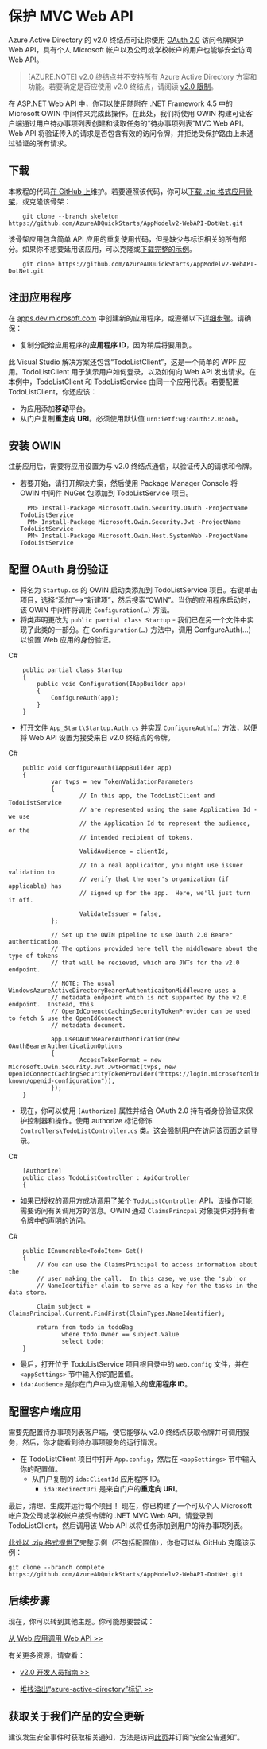 <properties
	pageTitle="Azure AD v2.0 .NET Web API | Azure"
	description="如何构建一个可从个人 Microsoft 帐户及公司或学校帐户接受令牌的 .NET MVC Web API。"
	services="active-directory"
	documentationCenter=".net"
	authors="dstrockis"
	manager="mbaldwin"
	editor=""/>

<tags
	ms.service="active-directory"
	ms.date="05/31/2016"
	wacn.date="06/28/2016"/>

# 保护 MVC Web API

Azure Active Directory 的 v2.0 终结点可让你使用 [OAuth 2.0](/documentation/articles/active-directory-v2-protocols/#oauth2-authorization-code-flow) 访问令牌保护 Web API，具有个人 Microsoft 帐户以及公司或学校帐户的用户也能够安全访问 Web API。

> [AZURE.NOTE]
	v2.0 终结点并不支持所有 Azure Active Directory 方案和功能。若要确定是否应使用 v2.0 终结点，请阅读 [v2.0 限制](/documentation/articles/active-directory-v2-limitations/)。

在 ASP.NET Web API 中，你可以使用随附在 .NET Framework 4.5 中的 Microsoft OWIN 中间件来完成此操作。在此处，我们将使用 OWIN 构建可让客户端通过用户待办事项列表创建和读取任务的“待办事项列表”MVC Web API。Web API 将验证传入的请求是否包含有效的访问令牌，并拒绝受保护路由上未通过验证的所有请求。

## 下载
本教程的代码[在 GitHub 上](https://github.com/AzureADQuickStarts/AppModelv2-WebAPI-DotNet)维护。若要遵照该代码，你可以[下载 .zip 格式应用骨架](https://github.com/AzureADQuickStarts/AppModelv2-WebAPI-DotNet/archive/skeleton.zip)，或克隆该骨架：


		git clone --branch skeleton https://github.com/AzureADQuickStarts/AppModelv2-WebAPI-DotNet.git


该骨架应用包含简单 API 应用的重复使用代码，但是缺少与标识相关的所有部分。如果你不想要延用该应用，可以克隆或[下载完整的示例](https://github.com/AzureADQuickStarts/AppModelv2-WebAPI-DotNet/archive/skeleton.zip)。


		git clone https://github.com/AzureADQuickStarts/AppModelv2-WebAPI-DotNet.git


## 注册应用程序
在 [apps.dev.microsoft.com](https://apps.dev.microsoft.com) 中创建新的应用程序，或遵循以下[详细步骤](/documentation/articles/active-directory-v2-app-registration/)。请确保：

- 复制分配给应用程序的**应用程序 ID**，因为稍后将要用到。

此 Visual Studio 解决方案还包含“TodoListClient”，这是一个简单的 WPF 应用。TodoListClient 用于演示用户如何登录，以及如何向 Web API 发出请求。在本例中，TodoListClient 和 TodoListService 由同一个应用代表。若要配置 TodoListClient，你还应该：

- 为应用添加**移动**平台。
- 从门户复制**重定向 URI**。必须使用默认值 `urn:ietf:wg:oauth:2.0:oob`。


## 安装 OWIN

注册应用后，需要将应用设置为与 v2.0 终结点通信，以验证传入的请求和令牌。

- 若要开始，请打开解决方案，然后使用 Package Manager Console 将 OWIN 中间件 NuGet 包添加到 TodoListService 项目。


		PM> Install-Package Microsoft.Owin.Security.OAuth -ProjectName TodoListService
		PM> Install-Package Microsoft.Owin.Security.Jwt -ProjectName TodoListService
		PM> Install-Package Microsoft.Owin.Host.SystemWeb -ProjectName TodoListService


## 配置 OAuth 身份验证

- 将名为 `Startup.cs` 的 OWIN 启动类添加到 TodoListService 项目。右键单击项目，选择“添加”-->“新建项”，然后搜索“OWIN”。当你的应用程序启动时，该 OWIN 中间件将调用 `Configuration(…)` 方法。
- 将类声明更改为 `public partial class Startup` - 我们已在另一个文件中实现了此类的一部分。在 `Configuration(…)` 方法中，调用 ConfgureAuth(...) 以设置 Web 应用的身份验证。

C#

		public partial class Startup
		{
		    public void Configuration(IAppBuilder app)
		    {
		        ConfigureAuth(app);
		    }
		}


- 打开文件 `App_Start\Startup.Auth.cs` 并实现 `ConfigureAuth(…)` 方法，以便将 Web API 设置为接受来自 v2.0 终结点的令牌。

C#

		public void ConfigureAuth(IAppBuilder app)
		{
				var tvps = new TokenValidationParameters
				{
						// In this app, the TodoListClient and TodoListService
						// are represented using the same Application Id - we use
						// the Application Id to represent the audience, or the
						// intended recipient of tokens.
		
						ValidAudience = clientId,
		
						// In a real applicaiton, you might use issuer validation to
						// verify that the user's organization (if applicable) has
						// signed up for the app.  Here, we'll just turn it off.
		
						ValidateIssuer = false,
				};
		
				// Set up the OWIN pipeline to use OAuth 2.0 Bearer authentication.
				// The options provided here tell the middleware about the type of tokens
				// that will be recieved, which are JWTs for the v2.0 endpoint.
		
				// NOTE: The usual WindowsAzureActiveDirectoryBearerAuthenticaitonMiddleware uses a
				// metadata endpoint which is not supported by the v2.0 endpoint.  Instead, this
				// OpenIdConenctCachingSecurityTokenProvider can be used to fetch & use the OpenIdConnect
				// metadata document.
		
				app.UseOAuthBearerAuthentication(new OAuthBearerAuthenticationOptions
				{
						AccessTokenFormat = new Microsoft.Owin.Security.Jwt.JwtFormat(tvps, new OpenIdConnectCachingSecurityTokenProvider("https://login.microsoftonline.com/common/v2.0/.well-known/openid-configuration")),
				});
		}


- 现在，你可以使用 `[Authorize]` 属性并结合 OAuth 2.0 持有者身份验证来保护控制器和操作。使用 authorize 标记修饰 `Controllers\TodoListController.cs` 类。这会强制用户在访问该页面之前登录。

C#

		[Authorize]
		public class TodoListController : ApiController
		{


- 如果已授权的调用方成功调用了某个 `TodoListController` API，该操作可能需要访问有关调用方的信息。OWIN 通过 `ClaimsPrincpal` 对象提供对持有者令牌中的声明的访问。  

C#

		public IEnumerable<TodoItem> Get()
		{
		    // You can use the ClaimsPrincipal to access information about the
		    // user making the call.  In this case, we use the 'sub' or
		    // NameIdentifier claim to serve as a key for the tasks in the data store.
		
		    Claim subject = ClaimsPrincipal.Current.FindFirst(ClaimTypes.NameIdentifier);
		
		    return from todo in todoBag
		           where todo.Owner == subject.Value
		           select todo;
		}


-	最后，打开位于 TodoListService 项目根目录中的 `web.config` 文件，并在 `<appSettings>` 节中输入你的配置值。
  -	`ida:Audience` 是你在门户中为应用输入的**应用程序 ID**。

## 配置客户端应用
需要先配置待办事项列表客户端，使它能够从 v2.0 终结点获取令牌并可调用服务，然后，你才能看到待办事项服务的运行情况。

- 在 TodoListClient 项目中打开 `App.config`，然后在 `<appSettings>` 节中输入你的配置值。
  -	从门户复制的 `ida:ClientId` 应用程序 ID。
	- `ida:RedirectUri` 是来自门户的**重定向 URI**。

最后，清理、生成并运行每个项目！ 现在，你已构建了一个可从个人 Microsoft 帐户及公司或学校帐户接受令牌的 .NET MVC Web API。请登录到 TodoListClient，然后调用该 Web API 以将任务添加到用户的待办事项列表。

[此处以 .zip 格式提供了](https://github.com/AzureADQuickStarts/AppModelv2-WebAPI-DotNet/archive/complete.zip)完整示例（不包括配置值），你也可以从 GitHub 克隆该示例：

	git clone --branch complete https://github.com/AzureADQuickStarts/AppModelv2-WebAPI-DotNet.git

## 后续步骤
现在，你可以转到其他主题。你可能想要尝试：

[从 Web 应用调用 Web API >>](/documentation/articles/active-directory-v2-devquickstarts-webapp-webapi-dotnet/)

有关更多资源，请查看：

- [v2.0 开发人员指南 >>](/documentation/articles/active-directory-appmodel-v2-overview/)

- [堆栈溢出“azure-active-directory”标记 >>](http://stackoverflow.com/questions/tagged/azure-active-directory)

## 获取关于我们产品的安全更新

建议发生安全事件时获取相关通知，方法是访问[此页](https://technet.microsoft.com/security/dd252948)并订阅“安全公告通知”。

<!---HONumber=Mooncake_0718_2016-->